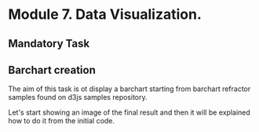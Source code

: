# Module 7. Data Visualization.
## Mandatory Task
## Barchart creation

The aim of this task is ot display a barchart starting from barchart refractor samples found on d3js samples repository.

Let's start showing an image of the final result and then it will be explained how to do it from the initial code.

